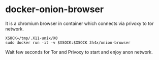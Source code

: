 docker-onion-browser
====================

It is a chromium browser in container which connects via privoxy to tor network.

    XSOCK=/tmp/.X11-unix/X0
    sudo docker run -it -v $XSOCK:$XSOCK 3h4x/onion-browser

Wait few seconds for Tor and Privoxy to start and enjoy anon network.
